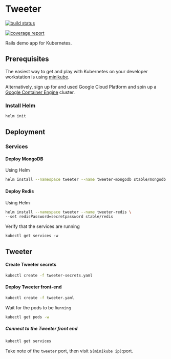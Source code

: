 Tweeter
====

[![build status](https://gitlab.com/aisrael/tweeter/badges/develop/build.svg)](https://gitlab.com/aisrael/tweeter/commits/develop)

[![coverage report](https://gitlab.com/aisrael/tweeter/badges/develop/coverage.svg)](https://gitlab.com/aisrael/tweeter/commits/develop)

Rails demo app for Kubernetes.

## Prerequisites

The easiest way to get and play with Kubernetes on your developer workstation is using [minikube](https://github.com/kubernetes/minikube).

Alternatively, sign up for and used Google Cloud Platform and spin up a [Google Container Engine](https://cloud.google.com/container-engine) cluster.

### Install Helm

```bash
helm init
```

## Deployment

### Services

#### Deploy MongoDB

Using Helm

```bash
helm install --namespace tweeter --name tweeter-mongodb stable/mongodb
```

#### Deploy Redis

Using Helm

```bash
helm install --namespace tweeter --name tweeter-redis \
--set redisPassword=secretpassword stable/redis
```

Verify that the services are running

```
kubectl get services -w
```

## Tweeter

#### Create Tweeter secrets

```bash
kubectl create -f tweeter-secrets.yaml
```

#### Deploy Tweeter front-end

```bash
kubectl create -f tweeter.yaml
```

Wait for the pods to be `Running`

```bash
kubectl get pods -w
```

##### Connect to the Tweeter front end

```bash
kubectl get services
```

Take note of the `tweeter` port, then visit `$(minikube ip)`:port.

